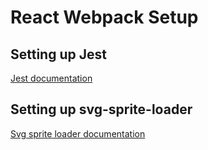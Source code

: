 # React Webpack Setup

## Setting up Jest

[Jest documentation](https://jestjs.io/docs/en/tutorial-react)

## Setting up svg-sprite-loader

[Svg sprite loader documentation](https://github.com/JetBrains/svg-sprite-loader)

